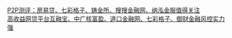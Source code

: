   
[P2P测评：房易贷、七彩格子、铸金所、搜搜金融网、纳泓金服值得关注](http://www.dianyue.me/archives/929/1kb38e1pkp37ylik/)  
[高收益网贷平台互融宝、中广核富盈、道口金融网、七彩格子、御财金融风控实力强](http://www.dianyue.me/archives/595/igusr8n129cqz65z/)